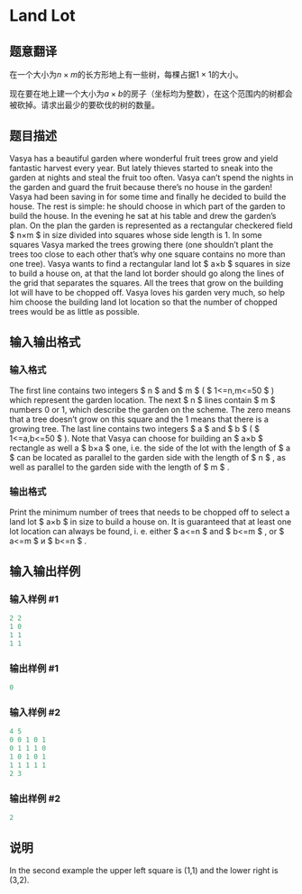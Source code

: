 # Land Lot

## 题意翻译

在一个大小为$n×m$的长方形地上有一些树，每棵占据$1×1$的大小。

现在要在地上建一个大小为$a×b$的房子（坐标均为整数），在这个范围内的树都会被砍掉。请求出最少的要砍伐的树的数量。

## 题目描述

Vasya has a beautiful garden where wonderful fruit trees grow and yield fantastic harvest every year. But lately thieves started to sneak into the garden at nights and steal the fruit too often. Vasya can’t spend the nights in the garden and guard the fruit because there’s no house in the garden! Vasya had been saving in for some time and finally he decided to build the house. The rest is simple: he should choose in which part of the garden to build the house. In the evening he sat at his table and drew the garden’s plan. On the plan the garden is represented as a rectangular checkered field $ n×m $ in size divided into squares whose side length is 1. In some squares Vasya marked the trees growing there (one shouldn’t plant the trees too close to each other that’s why one square contains no more than one tree). Vasya wants to find a rectangular land lot $ a×b $ squares in size to build a house on, at that the land lot border should go along the lines of the grid that separates the squares. All the trees that grow on the building lot will have to be chopped off. Vasya loves his garden very much, so help him choose the building land lot location so that the number of chopped trees would be as little as possible.

## 输入输出格式

### 输入格式

The first line contains two integers $ n $ and $ m $ ( $ 1<=n,m<=50 $ ) which represent the garden location. The next $ n $ lines contain $ m $ numbers 0 or 1, which describe the garden on the scheme. The zero means that a tree doesn’t grow on this square and the 1 means that there is a growing tree. The last line contains two integers $ a $ and $ b $ ( $ 1<=a,b<=50 $ ). Note that Vasya can choose for building an $ a×b $ rectangle as well a $ b×a $ one, i.e. the side of the lot with the length of $ a $ can be located as parallel to the garden side with the length of $ n $ , as well as parallel to the garden side with the length of $ m $ .

### 输出格式

Print the minimum number of trees that needs to be chopped off to select a land lot $ a×b $ in size to build a house on. It is guaranteed that at least one lot location can always be found, i. e. either $ a<=n $ and $ b<=m $ , or $ a<=m $ и $ b<=n $ .

## 输入输出样例

### 输入样例 #1

```cpp
2 2
1 0
1 1
1 1

```
### 输出样例 #1

```cpp
0

```
### 输入样例 #2

```cpp
4 5
0 0 1 0 1
0 1 1 1 0
1 0 1 0 1
1 1 1 1 1
2 3

```
### 输出样例 #2

```cpp
2

```
## 说明

In the second example the upper left square is (1,1) and the lower right is (3,2).

